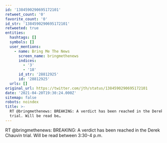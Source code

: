 ```yaml
---
id: '1384590290695172101'
retweet_count: '0'
favorite_count: '0'
id_str: '1384590290695172101'
retweeted: true
entities:
  hashtags: []
  symbols: []
  user_mentions:
    - name: Bring Me The News
      screen_name: bringmethenews
      indices:
        - '3'
        - '18'
      id_str: '28812925'
      id: '28812925'
  urls: []
original_url: https://twitter.com/jth/status/1384590290695172101
date: '2021-04-20T19:30:24.000Z'
sitemap: false
robots: noindex
title: >-
  RT @bringmethenews: BREAKING: A verdict has been reached in the Derek Chauvin
  trial. Will be read be…
---
```


RT @bringmethenews: BREAKING: A verdict has been reached in the Derek Chauvin trial. Will be read between 3:30-4 p.m.